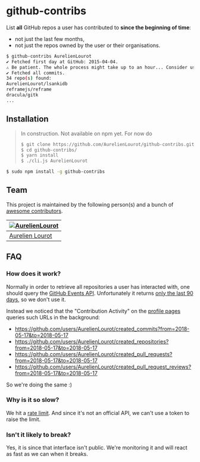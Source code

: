 # github-contribs

List **all** GitHub repos a user has contributed to **since the beginning of time**:

* not just the last few months,
* not just the repos owned by the user or their organisations.

```bash
$ github-contribs AurelienLourot
✔ Fetched first day at GitHub: 2015-04-04.
⚠ Be patient. The whole process might take up to an hour... Consider using `--since` and/or `--until`.
✔ Fetched all commits.
34 repo(s) found:
AurelienLourot/lsankidb
reframejs/reframe
dracula/gitk
...
```

## Installation

> In construction. Not available on npm yet. For now do
>
> ```bash
> $ git clone https://github.com/AurelienLourot/github-contribs.git
> $ cd github-contribs/
> $ yarn install
> $ ./cli.js AurelienLourot
> ```


```bash
$ sudo npm install -g github-contribs
```

## Team

This project is maintained by the following person(s) and a bunch of
[awesome contributors](https://github.com/AurelienLourot/github-contribs/graphs/contributors).

[![AurelienLourot](https://avatars0.githubusercontent.com/u/11795312?v=4&s=70)](https://github.com/AurelienLourot) |
--- |
[Aurelien Lourot](https://github.com/AurelienLourot) |

## FAQ

### How does it work?

Normally in order to retrieve all repositories a user has interacted with, one should query the
[GitHub Events API](https://stackoverflow.com/a/37554614/1855917). Unfortunately it returns
[only the last 90 days](https://stackoverflow.com/a/38274468/1855917), so we don't use it.

Instead we noticed that the "Contribution Activity" on the
[profile pages](https://github.com/AurelienLourot) queries such URLs in the background:

* https://github.com/users/AurelienLourot/created_commits?from=2018-05-17&to=2018-05-17
* https://github.com/users/AurelienLourot/created_repositories?from=2018-05-17&to=2018-05-17
* https://github.com/users/AurelienLourot/created_pull_requests?from=2018-05-17&to=2018-05-17
* https://github.com/users/AurelienLourot/created_pull_request_reviews?from=2018-05-17&to=2018-05-17

So we're doing the same :)

### Why is it so slow?

We hit a [rate limit](https://en.wikipedia.org/wiki/Rate_limiting). And since it's not an official
API, we can't use a token to raise the limit.

### Isn't it likely to break?

Yes, it is since that interface isn't public. We're monitoring it and will react as fast as we can
when it breaks.

